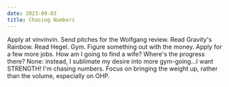 ```yaml
---
date: 2023-09-03
title: Chasing Numbers
---
```

Apply at vinvinvin. Send pitches for the Wolfgang review. Read Gravity's Rainbow. Read Hegel. Gym. Figure something out with the money. Apply for a few more jobs. How am I going to find a wife? Where's the progress there? None: instead, I sublimate my desire into more gym-going...I want STRENGTH! I'm chasing numbers. Focus on bringing the weight up, rather than the volume, especially on OHP.
